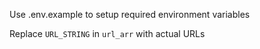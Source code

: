 Use .env.example to setup required environment variables

Replace `URL_STRING` in `url_arr` with actual URLs